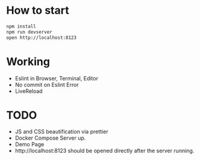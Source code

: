 How to start
============
```bash
npm install
npm run devserver 
open http://localhost:8123
```



Working
========

* Eslint in Browser, Terminal, Editor
* No commit on Eslint Error
* LiveReload

TODO 
======

* JS and CSS beautification via prettier
* Docker Compose Server up.
* Demo Page
* http://localhost:8123 should be opened directly after the server running. 